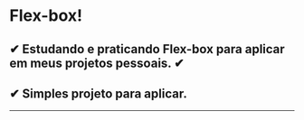 # Flex-box!


## ✔ Estudando e praticando Flex-box para aplicar em meus projetos pessoais. ✔
## ✔ Simples projeto para aplicar.


<hr>


